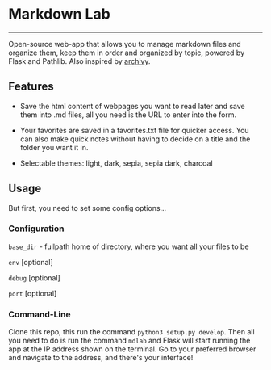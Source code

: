 # Markdown Lab
---

Open-source web-app that allows you to manage markdown files and organize them, keep them in order and organized by topic, powered by Flask and Pathlib. Also inspired by [archivy](https://github.com/archivy/archivy).

## Features

- Save the html content of webpages you want to read later and save them into .md files, all you need is the URL to enter into the form.

- Your favorites are saved in a favorites.txt file for quicker access. You can also make quick notes without having to decide on a title and the folder you want it in.

- Selectable themes: light, dark, sepia, sepia dark, charcoal

## Usage

But first, you need to set some config options...

### Configuration

`base_dir` - fullpath home of directory, where you want all your files to be

`env` [optional]

`debug` [optional]

`port` [optional]

### Command-Line

Clone this repo, this run the command `python3 setup.py develop`. Then all you need to do is run the command `mdlab` and Flask will start running the app at the IP address shown on the terminal. Go to your preferred browser and navigate to the address, and there's your interface!
